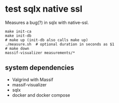 # test sqlx native ssl

Measures a bug(?) in sqlx with native-ssl.

```shell
make init-ca
make init-db
# make up (init-db also calls make up)
./measure.sh  # optional duration in seconds as $1
# make down
massif-visualizer measurements/*
```

## system dependencies

- Valgrind with Massif
- massif-visualizer
- sqlx
- docker and docker compose
